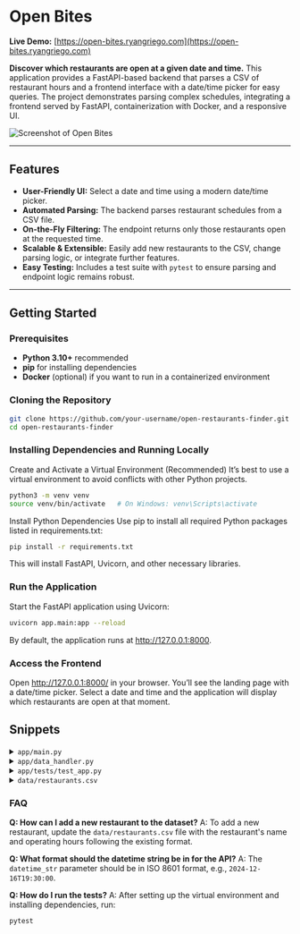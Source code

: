 # Open Bites

**Live Demo:** [https://open-bites.ryangriego.com](https://open-bites.ryangriego.com)

**Discover which restaurants are open at a given date and time.**
This application provides a FastAPI-based backend that parses a CSV of restaurant hours and a frontend interface with a date/time picker for easy queries. The project demonstrates parsing complex schedules, integrating a frontend served by FastAPI, containerization with Docker, and a responsive UI.

![Screenshot of Open Bites](https://res.cloudinary.com/dm7y3yvjp/image/upload/v1734325621/Screenshot_2024-12-15_at_9.06.40_PM_mqfua6.png)

---

## Features

- **User-Friendly UI:** Select a date and time using a modern date/time picker.
- **Automated Parsing:** The backend parses restaurant schedules from a CSV file.
- **On-the-Fly Filtering:** The endpoint returns only those restaurants open at the requested time.
- **Scalable & Extensible:** Easily add new restaurants to the CSV, change parsing logic, or integrate further features.
- **Easy Testing:** Includes a test suite with `pytest` to ensure parsing and endpoint logic remains robust.

---

## Getting Started

### Prerequisites

- **Python 3.10+** recommended
- **pip** for installing dependencies
- **Docker** (optional) if you want to run in a containerized environment

### Cloning the Repository

```bash
git clone https://github.com/your-username/open-restaurants-finder.git
cd open-restaurants-finder
```

### Installing Dependencies and Running Locally

Create and Activate a Virtual Environment (Recommended)
It’s best to use a virtual environment to avoid conflicts with other Python projects.

```bash
python3 -m venv venv
source venv/bin/activate   # On Windows: venv\Scripts\activate
```

Install Python Dependencies
Use pip to install all required Python packages listed in requirements.txt:

```bash
pip install -r requirements.txt
```

This will install FastAPI, Uvicorn, and other necessary libraries.

### Run the Application

Start the FastAPI application using Uvicorn:

```bash
uvicorn app.main:app --reload
```

By default, the application runs at http://127.0.0.1:8000.

### Access the Frontend
Open http://127.0.0.1:8000/ in your browser. You’ll see the landing page with a date/time picker. Select a date and time and the application will display which restaurants are open at that moment.


## <a name="tests">Snippets</a>


<details>
<summary><code>app/main.py</code></summary>

```python
from fastapi import FastAPI, HTTPException
from datetime import datetime
from app.data_handler import load_data
from fastapi.middleware.cors import CORSMiddleware
from fastapi.staticfiles import StaticFiles

app = FastAPI()

app.add_middleware(
    CORSMiddleware,
    allow_origins=["*"],  # Adjust as needed for production
    allow_credentials=True,
    allow_methods=["*"],
    allow_headers=["*"],
)

# Load restaurant data once at startup
restaurants_data = load_data()

@app.get("/open_restaurants/")
def get_open_restaurants(datetime_str: str):
    """
    Endpoint to get a list of open restaurants at a given datetime.
    Expects datetime_str in ISO 8601 format, e.g., "2024-12-13T13:30:00"
    """
    # Parse the input datetime_str into a datetime object
    try:
        query_dt = datetime.fromisoformat(datetime_str)
    except ValueError:
        raise HTTPException(
            status_code=400,
            detail="Invalid datetime format. Please use ISO 8601 (e.g. 2024-12-13T13:30:00)"
        )

    # Determine which day of week this corresponds to
    day_of_week = query_dt.weekday()  # Monday=0, Sunday=6
    inv_map = {0: "mon", 1: "tue", 2: "wed", 3: "thu", 4: "fri", 5: "sat", 6: "sun"}
    query_day = inv_map[day_of_week]
    query_time = query_dt.time()

    open_restaurants = []
    for r_name, schedule in restaurants_data.items():
        if query_day in schedule:
            time_ranges = schedule[query_day]
            for (start, end) in time_ranges:
                if start <= end:
                    if start <= query_time <= end:
                        open_restaurants.append(r_name)
                        break  # No need to check further ranges for this restaurant
                else:
                    # Overnight hours (e.g., 10 pm - 1 am)
                    if query_time >= start or query_time <= end:
                        open_restaurants.append(r_name)
                        break  # No need to check further ranges for this restaurant

    if not open_restaurants:
        return {"message": "No restaurants are open at that time. Please try again."}
    return {"open_restaurants": open_restaurants}

# Serve the frontend static files
app.mount("/", StaticFiles(directory="frontend", html=True), name="static")

```
</details>

<details>
<summary><code>app/data_handler.py</code></summary>

```python
import csv
from datetime import datetime, time
import re
import logging

# Configure logging
logging.basicConfig(level=logging.INFO)
logger = logging.getLogger(__name__)

DAYS_MAP = {
    "mon": 0,
    "tue": 1,
    "wed": 2,
    "thu": 3,
    "fri": 4,
    "sat": 5,
    "sun": 6
}

# Mapping of possible day name variations to standardized abbreviations
day_aliases = {
    'mon': 'mon',
    'monday': 'mon',
    'tue': 'tue',
    'tues': 'tue',
    'tuesday': 'tue',
    'wed': 'wed',
    'weds': 'wed',
    'wednesday': 'wed',
    'thu': 'thu',
    'thurs': 'thu',
    'thursday': 'thu',
    'fri': 'fri',
    'friday': 'fri',
    'sat': 'sat',
    'saturday': 'sat',
    'sun': 'sun',
    'sunday': 'sun',
}

def parse_time_string(time_str):
    """
    Parses a time string like '1:30 pm' into a datetime.time object.
    """
    time_str = time_str.strip().lower()
    match = re.match(r'(\d{1,2})(?::(\d{2}))?\s*(am|pm)', time_str)
    if not match:
        logger.error(f"Invalid time format: '{time_str}'")
        raise ValueError(f"Invalid time format: '{time_str}'")

    hour = int(match.group(1))
    minute = int(match.group(2)) if match.group(2) else 0
    period = match.group(3)

    if hour < 1 or hour > 12:
        logger.error(f"Hour must be between 1 and 12 in time string: '{time_str}'")
        raise ValueError(f"Hour must be between 1 and 12 in time string: '{time_str}'")

    if period == 'pm' and hour != 12:
        hour += 12
    elif period == 'am' and hour == 12:
        hour = 0

    return time(hour, minute)

def parse_days(days_str):
    """
    Parses a string of days into a list of standardized three-letter abbreviations.
    Handles individual days and ranges, accounting for different abbreviations.
    """
    final_days = []

    # Split by commas first
    parts = [d.strip() for d in days_str.split(',')]
    for part in parts:
        if '-' in part:
            # Address the range like "Mon-Fri"
            start_day_raw, end_day_raw = [p.strip().lower() for p in part.split('-')]
            # Normalize day names
            start_day = day_aliases.get(start_day_raw)
            end_day = day_aliases.get(end_day_raw)
            if not start_day or not end_day:
                logger.error(f"Invalid day name in range: '{part}'")
                raise ValueError(f"Invalid day name in range: '{part}'")
            # Expand the day range
            expanded_days = expand_day_range(start_day, end_day)
            final_days.extend(expanded_days)
        else:
            # Single day
            day_raw = part.lower()
            day = day_aliases.get(day_raw)
            if not day:
                logger.error(f"Invalid day name: '{part}'")
                raise ValueError(f"Invalid day name: '{part}'")
            final_days.append(day)

    return final_days

def expand_day_range(start, end):
    """
    Expands a range of days into a list of standardized day abbreviations.
    """
    inv_map = {v: k for k, v in DAYS_MAP.items()}
    start_idx = DAYS_MAP.get(start[:3])
    end_idx = DAYS_MAP.get(end[:3])

    if start_idx is None or end_idx is None:
        logger.error(f"Invalid day names in range: '{start}-{end}'")
        raise ValueError(f"Invalid day names in range: '{start}-{end}'")

    if start_idx <= end_idx:
        days = [inv_map[i] for i in range(start_idx, end_idx + 1)]
    else:
        # Wrap around the week
        days = [inv_map[i] for i in range(start_idx, 7)] + [inv_map[i] for i in range(0, end_idx + 1)]
    return days

def parse_hours(hours_str):
    """
    Parses a restaurant's operating hours string into a schedule dictionary.
    """
    segments = [seg.strip() for seg in hours_str.split('/') if seg.strip()]
    schedule = {d: [] for d in DAYS_MAP.keys()}  # mon,tue,wed...

    for segment in segments:
        words = segment.split()
        time_index = None

        # Find where time starts
        for i, part in enumerate(words):
            p = part.lower()
            if "am" in p or "pm" in p:
                # Check if the time includes the previous word
                if i > 0 and (any(char.isdigit() for char in words[i-1]) or ':' in words[i-1]):
                    time_index = i - 1
                else:
                    time_index = i
                break

        if time_index is None:
            logger.warning(f"No time found in segment: '{segment}'")
            continue

        days_part = " ".join(words[:time_index])
        time_part = " ".join(words[time_index:])

        try:
            days_list = parse_days(days_part)
        except ValueError as ve:
            logger.error(f"Error parsing days in segment '{segment}': {ve}")
            continue

        try:
            start_str, end_str = [t.strip() for t in time_part.split('-')]
        except ValueError:
            logger.error(f"Invalid time range in segment: '{segment}'")
            continue

        try:
            start_time = parse_time_string(start_str)
            end_time = parse_time_string(end_str)
        except ValueError as ve:
            logger.error(f"Error parsing time in segment '{segment}': {ve}")
            continue

        # Check if end_time is actually on the next day (end_time < start_time)
        if end_time < start_time:
            # The hours roll over past midnight.
            # Interval 1: from start_time until end of day
            # Interval 2: from midnight to end_time on the NEXT day
            midnight = time(0, 0)
            end_of_day = time(23, 59)

            for d in days_list:
                # Interval from start_time to end_of_day for the same day
                schedule[d].append((start_time, end_of_day))

                # Now find the next day (wrap around if needed)
                current_day_idx = DAYS_MAP[d]
                next_day_idx = (current_day_idx + 1) % 7
                inv_map = {v: k for k, v in DAYS_MAP.items()}
                next_day = inv_map[next_day_idx]

                # Interval from midnight to end_time for the next day
                schedule[next_day].append((midnight, end_time))
        else:
            # Normal case: within the same day
            for d in days_list:
                schedule[d].append((start_time, end_time))

    return schedule

def load_data(csv_path="data/restaurants.csv"):
    """
    Loads restaurant data from a CSV file.
    """
    restaurants = {}
    try:
        with open(csv_path, 'r', newline='', encoding='utf-8') as f:
            reader = csv.DictReader(f)
            for row in reader:
                name = row["Restaurant Name"].strip('"').strip()
                hours = row["Hours"].strip()
                # Parse the hours
                try:
                    schedule = parse_hours(hours)
                    restaurants[name] = schedule
                except ValueError as ve:
                    logger.error(f"Error parsing hours for restaurant '{name}': {ve}")
    except FileNotFoundError:
        logger.error(f"CSV file not found at path: '{csv_path}'")
    except Exception as e:
        logger.error(f"Unexpected error loading data: {e}")
    return restaurants
```

</details>


<details>
<summary><code>app/tests/test_app.py</code></summary>

```python
import pytest
from app.data_handler import parse_time_string, parse_hours, load_data
from datetime import time

def test_parse_time_string():
    # Valid time strings
    assert parse_time_string("1:30 pm") == time(13, 30), "1:30 pm should convert to 13:30"
    assert parse_time_string("9:00 am") == time(9, 0), "9:00 am should convert to 09:00"
    assert parse_time_string("12 pm") == time(12, 0), "12 pm is noon"
    assert parse_time_string("12 am") == time(0, 0), "12 am is midnight"
    assert parse_time_string("9 pm") == time(21, 0), "9 pm with no minutes should default to :00"

    # Invalid time strings
    with pytest.raises(ValueError):
        parse_time_string("25 am")
    with pytest.raises(ValueError):
        parse_time_string("13:60 pm")
    with pytest.raises(ValueError):
        parse_time_string("invalid time")

def test_parse_hours_single_day():
    # Single day, no range
    hours_str = "Mon 11 am - 10 pm"
    schedule = parse_hours(hours_str)
    assert len(schedule["mon"]) == 1, "Mon should have one time range"
    start, end = schedule["mon"][0]
    assert start == time(11, 0), "Start should be 11:00"
    assert end == time(22, 0), "End should be 22:00 (10 pm)"

    # Days not listed should have no hours
    assert len(schedule["tue"]) == 0, "Tue should have no hours"

def test_parse_hours_day_aliases():
    # Using different day name abbreviations
    hours_str = "Tues-Fri, Sunday 11 am - 10 pm / Sat 5 pm - 11 pm"
    schedule = parse_hours(hours_str)

    # Check Tuesday
    assert len(schedule["tue"]) == 1, "Tue should have one time range"
    assert schedule["tue"][0] == (time(11, 0), time(22, 0)), "Tue time range incorrect"

    # Check Friday
    assert len(schedule["fri"]) == 1, "Fri should have one time range"
    assert schedule["fri"][0] == (time(11, 0), time(22, 0)), "Fri time range incorrect"

    # Check Sunday
    assert len(schedule["sun"]) == 1, "Sun should have one time range"
    assert schedule["sun"][0] == (time(11, 0), time(22, 0)), "Sun time range incorrect"

    # Check Saturday
    assert len(schedule["sat"]) == 1, "Sat should have one time range"
    assert schedule["sat"][0] == (time(17, 0), time(23, 0)), "Sat time range incorrect"

def test_parse_hours_overlapping_ranges():
    # Overlapping and overnight ranges
    hours_str = "Fri 10 pm - 1 am"
    schedule = parse_hours(hours_str)

    # Friday should have 10 pm - 23:59
    assert len(schedule["fri"]) == 1, "Fri should have one time range"
    assert schedule["fri"][0] == (time(22, 0), time(23, 59)), "Fri time range incorrect"

    # Saturday should have 00:00 - 01:00
    assert len(schedule["sat"]) == 1, "Sat should have one time range"
    assert schedule["sat"][0] == (time(0, 0), time(1, 0)), "Sat time range incorrect"

def test_parse_hours_missing_time():
    # Missing time part
    hours_str = "Mon-Fri"
    schedule = parse_hours(hours_str)
    for day in ["mon", "tue", "wed", "thu", "fri"]:
        assert len(schedule[day]) == 0, f"{day} should have no time ranges"

def test_load_data():
    # Assuming 'data/restaurants.csv' exists and is correctly formatted
    restaurants = load_data("data/restaurants.csv")
    assert isinstance(restaurants, dict), "Restaurants should be a dictionary"
    for name, schedule in restaurants.items():
        assert isinstance(schedule, dict), f"Schedule for '{name}' should be a dictionary"
        for day, times in schedule.items():
            assert isinstance(times, list), f"Times for '{day}' in '{name}' should be a list"
            for start, end in times:
                assert isinstance(start, time), "Start time should be a datetime.time object"
                assert isinstance(end, time), "End time should be a datetime.time object"

def test_parse_hours_non_sequential_days():
    # Non-sequential days: "Mon, Wed, Fri 11 am - 2 pm"
    hours_str = "Mon, Wed, Fri 11 am - 2 pm"
    schedule = parse_hours(hours_str)

    # Check Monday
    assert schedule["mon"] == [(time(11, 0), time(14, 0))], "Mon should have 11am-2pm"
    # Check Wednesday
    assert schedule["wed"] == [(time(11, 0), time(14, 0))], "Wed should have 11am-2pm"
    # Check Friday
    assert schedule["fri"] == [(time(11, 0), time(14, 0))], "Fri should have 11am-2pm"

    # Check a day not listed
    assert schedule["tue"] == [], "Tue should be closed and have no hours"

def test_parse_hours_multiple_aliases():
    # Using multiple aliases for days
    hours_str = "Tues-Thurs, Sunday 10 am - 8 pm / Sat 5 pm - 11 pm"
    schedule = parse_hours(hours_str)

    # Check Tuesday
    assert len(schedule["tue"]) == 1, "Tue should have one time range"
    assert schedule["tue"][0] == (time(10, 0), time(20, 0)), "Tue time range incorrect"

    # Check Thursday
    assert len(schedule["thu"]) == 1, "Thu should have one time range"
    assert schedule["thu"][0] == (time(10, 0), time(20, 0)), "Thu time range incorrect"

    # Check Sunday
    assert len(schedule["sun"]) == 1, "Sun should have one time range"
    assert schedule["sun"][0] == (time(10, 0), time(20, 0)), "Sun time range incorrect"

    # Check Saturday
    assert len(schedule["sat"]) == 1, "Sat should have one time range"
    assert schedule["sat"][0] == (time(17, 0), time(23, 0)), "Sat time range incorrect"

```

</details>

<details>
<summary><code>data/restaurants.csv</code></summary>

## Restaurant Hours Dataset

Below is the dataset used for this project, showing the operating hours of restaurants:

| Restaurant Name                  | Hours                                        |
|----------------------------------|---------------------------------------------|
| The Cowfish Sushi Burger Bar     | Mon-Sun 11:00 am - 10 pm                    |
| Morgan St Food Hall              | Mon-Sun 11 am - 9:30 pm                     |
| Beasley's Chicken + Honey        | Mon-Fri, Sat 11 am - 12 pm / Sun 11 am - 10 pm |
| Garland                          | Tues-Fri, Sun 11:30 am - 10 pm / Sat 5:30 pm - 11 pm |
| Crawford and Son                 | Mon-Sun 11:30 am - 10 pm                    |
| Death and Taxes                  | Mon-Sun 5 pm - 10 pm                        |
| Caffe Luna                       | Mon-Sun 11 am - 12 am                       |
| Bida Manda                       | Mon-Thu, Sun 11:30 am - 10 pm / Fri-Sat 11:30 am - 11 pm |
| The Cheesecake Factory           | Mon-Thu 11 am - 11 pm / Fri-Sat 11 am - 12:30 am / Sun 10 am - 11 pm |
| Tupelo Honey                     | Mon-Thu, Sun 9 am - 10 pm / Fri-Sat 9 am - 11 pm |
| Player's Retreat                 | Mon-Thu, Sun 11:30 am - 9:30 pm / Fri-Sat 11:30 am - 10 pm |
| Glenwood Grill                   | Mon-Sat 11 am - 11 pm / Sun 11 am - 10 pm   |
| Neomonde                         | Mon-Thu 11:30 am - 10 pm / Fri-Sun 11:30 am - 11 pm |
| Page Road Grill                  | Mon-Sun 11 am - 11 pm                       |
| Mez Mexican                      | Mon-Fri 10:30 am - 9:30 pm / Sat-Sun 10 am - 9:30 pm |
| Saltbox                          | Mon-Sun 11:30 am - 10:30 pm                 |
| El Rodeo                         | Mon-Sun 11 am - 10:30 pm                    |
| Provence                         | Mon-Thu, Sun 11:30 am - 9 pm / Fri-Sat 11:30 am - 10 pm |
| Bonchon                          | Mon-Wed 5 pm - 12:30 am / Thu-Fri 5 pm - 1:30 am / Sat 3 pm - 1:30 am / Sun 3 pm - 11:30 pm |
| Tazza Kitchen                    | Mon-Sun 11 am - 10 pm                       |
| Mandolin                         | Mon-Thu 11 am - 10 pm / Fri-Sat 10 am - 10:30 pm / Sun 11 am - 11 pm |
| Mami Nora's                      | Mon-Sat 11 am - 10 pm / Sun 12 pm - 10 pm   |
| Gravy                            | Mon-Sun 11 am - 10 pm                       |
| Taverna Agora                    | Mon-Thu, Sun 11 am - 10 pm / Fri-Sat 11 am - 12 am |
| Char Grill                       | Mon-Fri 11:30 am - 10 pm / Sat-Sun 7 am - 3 pm |
| Seoul 116                        | Mon-Sun 11 am - 4 am                        |
| Whiskey Kitchen                  | Mon-Thu, Sun 11:30 am - 10 pm / Fri-Sat 11:30 am - 11 pm |
| Sitti                            | Mon-Sun 11:30 am - 9:30 pm                  |
| Stanbury                         | Mon-Sun 11 am - 12 am                       |
| Yard House                       | Mon-Sun 11:30 am - 10 pm                    |
| David's Dumpling                 | Mon-Sat 11:30 am - 10 pm / Sun 5:30 pm - 10 pm |
| Gringo a Gogo                    | Mon-Sun 11 am - 11 pm                       |
| Centro                           | Mon, Wed-Sun 11 am - 10 pm                  |
| Brewery Bhavana                  | Mon-Sun 11 am - 10:30 pm                    |
| Dashi                            | Mon-Fri 10 am - 9:30 pm / Sat-Sun 9:30 am - 9:30 pm |
| 42nd Street Oyster Bar           | Mon-Sat 11 am - 12 am / Sun 12 pm - 2 am    |
| Top of the Hill                  | Mon-Fri 11 am - 9 pm / Sat 5 pm - 9 pm      |
| Jose and Sons                    | Mon-Fri 11:30 am - 10 pm / Sat 5:30 pm - 10 pm |
| Oakleaf                          | Mon-Thu, Sun 11 am - 10 pm / Fri-Sat 11 am - 11 pm |
| Second Empire                    | Mon-Fri 11 am - 10 pm / Sat-Sun 5 pm - 10 pm |

</details>

### FAQ

**Q: How can I add a new restaurant to the dataset?**
A: To add a new restaurant, update the `data/restaurants.csv` file with the restaurant's name and operating hours following the existing format.

**Q: What format should the datetime string be in for the API?**
A: The `datetime_str` parameter should be in ISO 8601 format, e.g., `2024-12-16T19:30:00`.

**Q: How do I run the tests?**
A: After setting up the virtual environment and installing dependencies, run:
```bash
pytest
